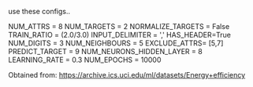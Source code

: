 use these configs..

NUM_ATTRS = 8
NUM_TARGETS = 2
NORMALIZE_TARGETS = False
TRAIN_RATIO = (2.0/3.0)
INPUT_DELIMITER = ','
HAS_HEADER=True
NUM_DIGITS = 3
NUM_NEIGHBOURS = 5
EXCLUDE_ATTRS= [5,7]
PREDICT_TARGET = 9
NUM_NEURONS_HIDDEN_LAYER = 8
LEARNING_RATE = 0.3
NUM_EPOCHS = 10000

Obtained from: https://archive.ics.uci.edu/ml/datasets/Energy+efficiency
